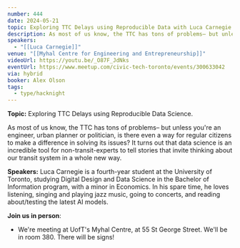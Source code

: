 ```yaml
---
number: 444
date: 2024-05-21
topic: Exploring TTC Delays using Reproducible Data with Luca Carnegie
description: As most of us know, the TTC has tons of problems– but unless you're an engineer, urban planner or politician, is there even a way for regular citizens to make a difference in solving its issues? It turns out that data science is an incredible tool for non-transit-experts to tell stories that invite thinking about our transit system in a whole new way.
speakers:
  - "[[Luca Carnegie]]"
venue: "[[Myhal Centre for Engineering and Entrepreneurship]]"
videoUrl: https://youtu.be/_O87F_JdNks
eventUrl: https://www.meetup.com/civic-tech-toronto/events/300633042
via: hybrid
booker: Alex Olson
tags:
  - type/hacknight
---
```


**Topic:** Exploring TTC Delays using Reproducible Data Science.

As most of us know, the TTC has tons of problems– but unless you're an engineer, urban planner or politician, is there even a way for regular citizens to make a difference in solving its issues? It turns out that data science is an incredible tool for non-transit-experts to tell stories that invite thinking about our transit system in a whole new way.

**Speakers:** Luca Carnegie is a fourth-year student at the University of Toronto, studying Digital Design and Data Science in the Bachelor of Information program, with a minor in Economics. In his spare time, he loves listening, singing and playing jazz music, going to concerts, and reading about/testing the latest AI models.

**Join us in person**:

* We're meeting at UofT's Myhal Centre, at 55 St George Street. We'll be in room 380. There will be signs!
